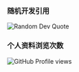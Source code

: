 ### 随机开发引用
![Random Dev Quote](https://quotes-github-readme.vercel.app/api?type=horizontal&theme=light)

### 个人资料浏览次数
![GitHub Profile views](https://komarev.com/ghpvc/?username=dekthaiinchina&style=for-the-badge&color=brightgreen)
